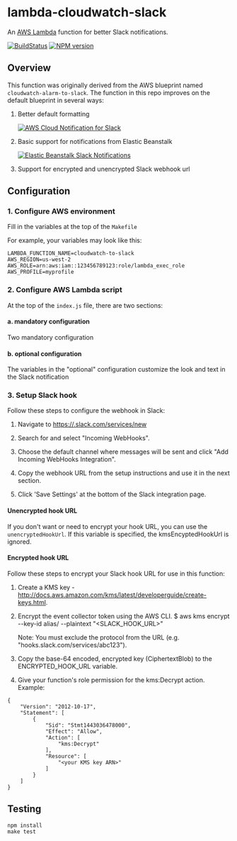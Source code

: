 # lambda-cloudwatch-slack

An [AWS Lambda](http://aws.amazon.com/lambda/) function for better Slack notifications.

[![BuildStatus](https://travis-ci.org/assertible/lambda-cloudwatch-slack.png?branch=master)](https://travis-ci.org/assertible/lambda-cloudwatch-slack)
[![NPM version](https://badge.fury.io/js/lambda-cloudwatch-slack.png)](http://badge.fury.io/js/lambda-cloudwatch-slack)


## Overview

This function was originally derived from the AWS blueprint named
`cloudwatch-alarm-to-slack`. The function in this repo improves on the
default blueprint in several ways:

1. Better default formatting

    [![AWS Cloud Notification for Slack](https://github.com/assertible/lambda-cloudwatch-slack/raw/master/images/cloudwatch.png)](https://assertible.com)

2. Basic support for notifications from Elastic Beanstalk

    [![Elastic Beanstalk Slack Notifications](https://github.com/assertible/lambda-cloudwatch-slack/raw/master/images/elastic-beanstalk.png)](https://assertible.com)

3. Support for encrypted and unencrypted Slack webhook url


## Configuration


### 1. Configure AWS environment

Fill in the variables at the top of the `Makefile`

For example, your variables may look like this:

```
LAMBDA_FUNCTION_NAME=cloudwatch-to-slack
AWS_REGION=us-west-2
AWS_ROLE=arn:aws:iam::123456789123:role/lambda_exec_role
AWS_PROFILE=myprofile
```


### 2. Configure AWS Lambda script

At the top of the `index.js` file, there are two sections:


#### a. mandatory configuration

Two mandatory configuration


#### b. optional configuration

The variables in the "optional" configuration customize the look and
text in the Slack notification


### 3. Setup Slack hook

Follow these steps to configure the webhook in Slack:

  1. Navigate to [https://<your-team-domain>.slack.com/services/new]()

  2. Search for and select "Incoming WebHooks".

  3. Choose the default channel where messages will be sent and click
     "Add Incoming WebHooks Integration".

  4. Copy the webhook URL from the setup instructions and use it in
     the next section.

  5. Click 'Save Settings' at the bottom of the Slack integration page.


#### Unencrypted hook URL

If you don't want or need to encrypt your hook URL, you can use the
`unencryptedHookUrl`.  If this variable is specified, the
kmsEncyptedHookUrl is ignored.


#### Encrypted hook URL

Follow these steps to encrypt your Slack hook URL for use in this function:

  1. Create a KMS key - http://docs.aws.amazon.com/kms/latest/developerguide/create-keys.html.

  2. Encrypt the event collector token using the AWS CLI.
     $ aws kms encrypt --key-id alias/<KMS key name> --plaintext "<SLACK_HOOK_URL>"

     Note: You must exclude the protocol from the URL
     (e.g. "hooks.slack.com/services/abc123").

  3. Copy the base-64 encoded, encrypted key (CiphertextBlob) to the
     ENCRYPTED_HOOK_URL variable.

  4. Give your function's role permission for the kms:Decrypt action.
     Example:

```
{
    "Version": "2012-10-17",
    "Statement": [
        {
            "Sid": "Stmt1443036478000",
            "Effect": "Allow",
            "Action": [
                "kms:Decrypt"
            ],
            "Resource": [
                "<your KMS key ARN>"
            ]
        }
    ]
}
```

## Testing

```
npm install
make test
```
